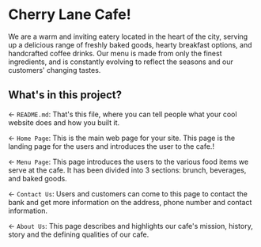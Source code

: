 # Cherry Lane Cafe!

We are a warm and inviting eatery located in the heart of the city, serving up a delicious range of freshly baked goods, hearty breakfast options, and handcrafted coffee drinks. Our menu is made from only the finest ingredients, and is constantly evolving to reflect the seasons and our customers' changing tastes.


## What's in this project?

← `README.md`: That's this file, where you can tell people what your cool website does and how you built it.

← `Home Page`: This is the main web page for your site. This page is the landing page for the users and introduces the user to the cafe.!

← `Menu Page`: This page introduces the users to the various food items we serve at the cafe. It has been divided into 3 sections: brunch, beverages, and baked goods. 

← `Contact Us`: Users and customers can come to this page to contact the bank and get more information on the address, phone number and contact information.

← `About Us`: This page describes and highlights our cafe's mission, history, story and the defining qualities of our cafe.
